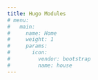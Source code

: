 ```yaml
---
title: Hugo Modules
# menu:
#   main:
#     name: Home
#     weight: 1
#     params:
#       icon:
#         vendor: bootstrap
#         name: house
---
```

